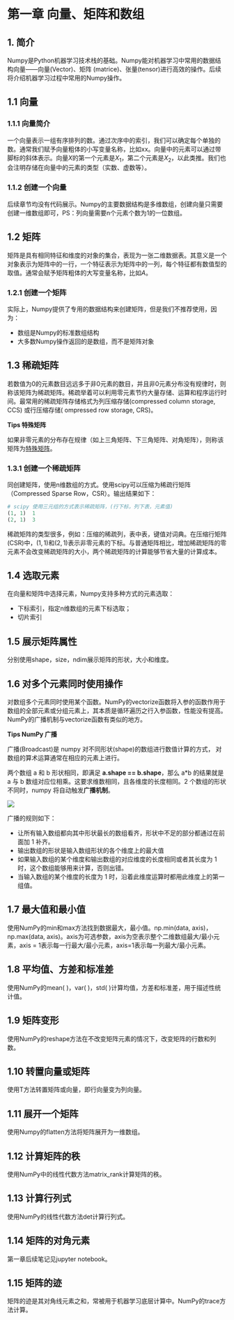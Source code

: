 # 第一章 向量、矩阵和数组

## 1. 简介

Numpy是Python机器学习技术栈的基础。Numpy能对机器学习中常用的数据结构向量——向量(Vector)、矩阵 (matrice)、张量(tensor)进行高效的操作。后续将介绍机器学习过程中常用的Numpy操作。

## 1.1 向量

### 1.1.1 向量简介

一个向量表示一组有序排列的数。通过次序中的索引，我们可以确定每个单独的数。通常我们赋予向量粗体的小写变量名称，比如xx。向量中的元素可以通过带脚标的斜体表示。向量$X$的第一个元素是$X_1$，第二个元素是$X_2$，以此类推。我们也会注明存储在向量中的元素的类型（实数、虚数等）。

### 1.1.2 创建一个向量

后续章节均没有代码展示。Numpy的主要数据结构是多维数组，创建向量只需要创建一维数组即可，PS：列向量需要n个元素个数为1的一位数组。

## 1.2 矩阵

矩阵是具有相同特征和维度的对象的集合，表现为一张二维数据表。其意义是一个对象表示为矩阵中的一行，一个特征表示为矩阵中的一列，每个特征都有数值型的取值。通常会赋予矩阵粗体的大写变量名称，比如$A$。

### 1.2.1 创建一个矩阵

实际上，Numpy提供了专用的数据结构来创建矩阵，但是我们不推荐使用，因为：

- 数组是Numpy的标准数组结构
- 大多数Numpy操作返回的是数组，而不是矩阵对象

## 1.3 稀疏矩阵

若数值为0的元素数目远远多于非0元素的数目，并且非0元素分布没有规律时，则称该矩阵为稀疏矩阵。稀疏举着可以利用零元素节约大量存储、运算和程序运行时间。最常用的稀疏矩阵存储格式为列压缩存储(compressed column storage, CCS) 或行压缩存储( ompressed row storage, CRS)。

**Tips 特殊矩阵**

如果非零元素的分布存在规律（如上三角矩阵、下三角矩阵、对角矩阵），则称该矩阵为[特殊矩阵](https://baike.baidu.com/item/特殊矩阵)。

### 1.3.1 创建一个稀疏矩阵

同创建矩阵，使用n维数组的方式。使用scipy可以压缩为稀疏行矩阵（Compressed Sparse Row，CSR）。输出结果如下：

```python
# scipy 使用三元组的方式表示稀疏矩阵，(行下标，列下表，元素值)
(1, 1)	1
(2, 1)	3
```

稀疏矩阵的类型很多，例如：压缩的稀疏列，表中表，键值对词典。在压缩行矩阵(CSR)中，$(1, 1)$和$(2,1)$表示非零元素的下标。与普通矩阵相比，增加稀疏矩阵的零元素不会改变稀疏矩阵的大小，两个稀疏矩阵的计算能够节省大量的计算成本。

## 1.4 选取元素

在向量和矩阵中选择元素，Numpy支持多种方式的元素选取：

- 下标索引，指定n维数组的元素下标选取；
- 切片索引

## 1.5 展示矩阵属性

分别使用shape，size，ndim展示矩阵的形状，大小和维度。

## 1.6 对多个元素同时使用操作

对数组多个元素同时使用某个函数。NumPy的vectorize函数将入参的函数作用于数组的全部元素或分组元素上，其本质是循环遍历之行入参函数，性能没有提高。NumPy的广播机制与vectorize函数有类似的地方。

**Tips NumPy 广播**

广播(Broadcast)是 numpy 对不同形状(shape)的数组进行数值计算的方式， 对数组的算术运算通常在相应的元素上进行。

两个数组 a 和 b 形状相同，即满足 **a.shape == b.shape**，那么 a*b 的结果就是 a 与 b 数组对应位相乘。这要求维数相同，且各维度的长度相同。2 个数组的形状不同时，numpy 将自动触发**广播机制**。

![](https://www.runoob.com/wp-content/uploads/2018/10/image0020619.gif)

广播的规则如下：

- 让所有输入数组都向其中形状最长的数组看齐，形状中不足的部分都通过在前面加 1 补齐。
- 输出数组的形状是输入数组形状的各个维度上的最大值
- 如果输入数组的某个维度和输出数组的对应维度的长度相同或者其长度为 1 时，这个数组能够用来计算，否则出错。
- 当输入数组的某个维度的长度为 1 时，沿着此维度运算时都用此维度上的第一组值。

## 1.7 最大值和最小值

使用NumPy的min和max方法找到数据最大，最小值。np.min(data, axis)，np.max(data, axis)。axis为可选参数，axis为空表示整个二维数组最大/最小元素，axis = 1表示每一行最大/最小元素，axis=1表示每一列最大/最小元素。

## 1.8 平均值、方差和标准差

使用NumPy的mean( )，var( )，std( )计算均值，方差和标准差，用于描述性统计值。 

## 1.9 矩阵变形

使用NumPy的reshape方法在不改变矩阵元素的情况下，改变矩阵的行数和列数。

## 1.10 转置向量或矩阵

使用T方法转置矩阵或向量，即行向量变为列向量。

## 1.11 展开一个矩阵

使用Numpy的flatten方法将矩阵展开为一维数组。

## 1.12 计算矩阵的秩

使用NumPy中的线性代数方法matrix_rank计算矩阵的秩。

## 1.13 计算行列式

使用NumPy的线性代数方法det计算行列式。

## 1.14 矩阵的对角元素

第一章后续笔记见jupyter notebook。

## 1.15 矩阵的迹

矩阵的迹是其对角线元素之和，常被用于机器学习底层计算中。NumPy的trace方法计算。



